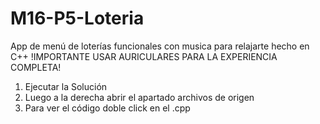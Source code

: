 # M16-P5-Loteria
App de menú de loterías funcionales con musica para relajarte hecho en C++
!IMPORTANTE USAR AURICULARES PARA LA EXPERIENCIA COMPLETA!
1. Ejecutar la Solución
2. Luego a la derecha abrir el apartado archivos de origen
3. Para ver el código doble click en el .cpp
